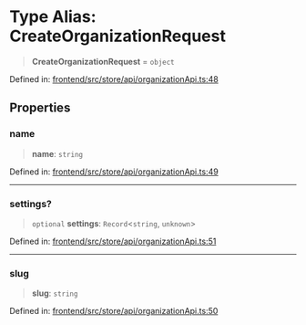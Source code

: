 # Type Alias: CreateOrganizationRequest

> **CreateOrganizationRequest** = `object`

Defined in: [frontend/src/store/api/organizationApi.ts:48](https://github.com/lsendel/sass/blob/ca8b2b87627589617e0de57047e1f50d53e78078/frontend/src/store/api/organizationApi.ts#L48)

## Properties

### name

> **name**: `string`

Defined in: [frontend/src/store/api/organizationApi.ts:49](https://github.com/lsendel/sass/blob/ca8b2b87627589617e0de57047e1f50d53e78078/frontend/src/store/api/organizationApi.ts#L49)

***

### settings?

> `optional` **settings**: `Record`\<`string`, `unknown`\>

Defined in: [frontend/src/store/api/organizationApi.ts:51](https://github.com/lsendel/sass/blob/ca8b2b87627589617e0de57047e1f50d53e78078/frontend/src/store/api/organizationApi.ts#L51)

***

### slug

> **slug**: `string`

Defined in: [frontend/src/store/api/organizationApi.ts:50](https://github.com/lsendel/sass/blob/ca8b2b87627589617e0de57047e1f50d53e78078/frontend/src/store/api/organizationApi.ts#L50)
